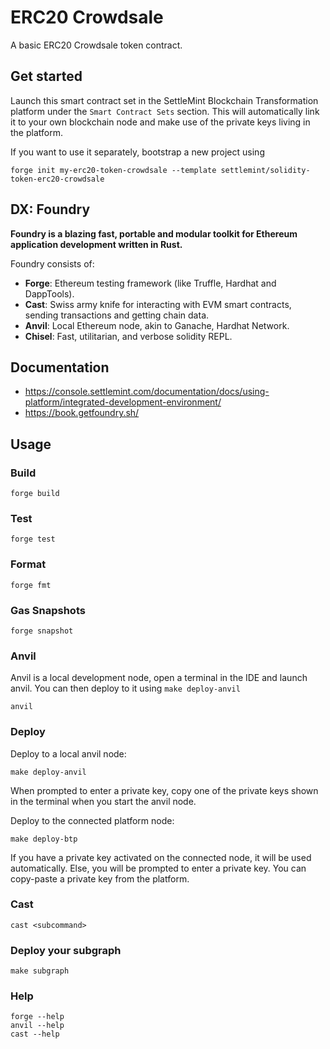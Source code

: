 # ERC20 Crowdsale

A basic ERC20 Crowdsale token contract.

## Get started

Launch this smart contract set in the SettleMint Blockchain Transformation platform under the `Smart Contract Sets` section. This will automatically link it to your own blockchain node and make use of the private keys living in the platform.

If you want to use it separately, bootstrap a new project using

```shell
forge init my-erc20-token-crowdsale --template settlemint/solidity-token-erc20-crowdsale
```

## DX: Foundry

**Foundry is a blazing fast, portable and modular toolkit for Ethereum application development written in Rust.**

Foundry consists of:

- **Forge**: Ethereum testing framework (like Truffle, Hardhat and DappTools).
- **Cast**: Swiss army knife for interacting with EVM smart contracts, sending transactions and getting chain data.
- **Anvil**: Local Ethereum node, akin to Ganache, Hardhat Network.
- **Chisel**: Fast, utilitarian, and verbose solidity REPL.

## Documentation

- <https://console.settlemint.com/documentation/docs/using-platform/integrated-development-environment/>
- <https://book.getfoundry.sh/>

## Usage

### Build

```shell
forge build
```

### Test

```shell
forge test
```

### Format

```shell
forge fmt
```

### Gas Snapshots

```shell
forge snapshot
```

### Anvil

Anvil is a local development node, open a terminal in the IDE and launch anvil. You can then deploy to it using `make deploy-anvil`

```shell
anvil
```

### Deploy

Deploy to a local anvil node:

```shell
make deploy-anvil
```

When prompted to enter a private key, copy one of the private keys shown in the terminal when you start the anvil node.

Deploy to the connected platform node:

```shell
make deploy-btp
```

If you have a private key activated on the connected node, it will be used automatically. Else, you will be prompted to enter a private key. You can copy-paste a private key from the platform.

### Cast

```shell
cast <subcommand>
```

### Deploy your subgraph

```shell
make subgraph
```

### Help

```shell
forge --help
anvil --help
cast --help
```
